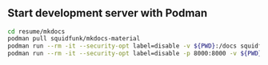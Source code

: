 #

## Start development server with Podman

```bash
cd resume/mkdocs
podman pull squidfunk/mkdocs-material
podman run --rm -it --security-opt label=disable -v ${PWD}:/docs squidfunk/mkdocs-material build
podman run --rm -it --security-opt label=disable -p 8000:8000 -v ${PWD}:/docs squidfunk/mkdocs-material
```

